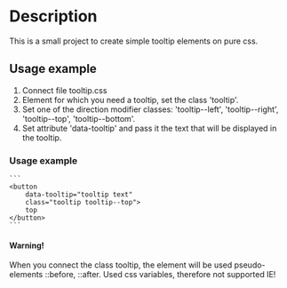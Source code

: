 # Description

This is a small project to create simple tooltip elements on pure css.

## Usage example

1) Connect file tooltip.css
2) Element for which you need a tooltip, set the class 'tooltip'.
3) Set one of the direction modifier classes: 'tooltip--left', 'tooltip--right', 'tooltip--top', 'tooltip--bottom'.
4) Set attribute 'data-tooltip' and pass it the text that will be displayed in the tooltip.

### Usage example
    ```
    <button
		data-tooltip="tooltip text"
		class="tooltip tooltip--top">
		top
	</button>
    ```
#### Warning!

When you connect the class tooltip, the element will be used pseudo-elements ::before, ::after.
Used css variables, therefore not supported IE!
